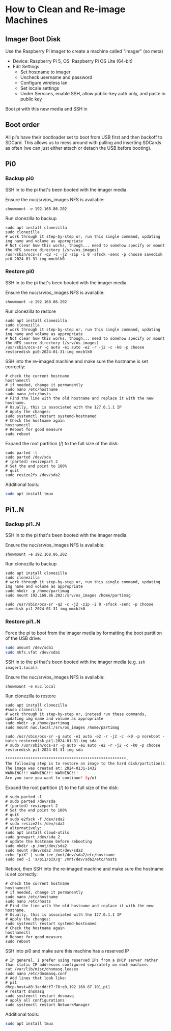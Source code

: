 # How to Clean and Re-image Machines

## Imager Boot Disk

Use the Raspberry Pi imager to create a machine called "imager" (so meta)

- Device: Raspberry Pi 5, OS: Raspberry Pi OS Lite (64-bit)
- Edit Settings
  - Set hostname to imager
  - Uncheck username and password
  - Configure wireless lan
  - Set locale settings
  - Under Services, enable SSH, allow public-key auth only, and paste in public key

Boot pi with this new media and SSH in

## Boot order

All pi's have their bootloader set to boot from USB first and then backoff to SDCard. This allows us to mess around with pulling and inserting SDCards as often (we can just either attach or detach the USB before booting).

## Pi0

### Backup pi0

SSH in to the pi that's been booted with the imager media.

Ensure the nuc/srv/os_images NFS is available:

```
showmount -e 192.168.86.202
```

Run clonezilla to backup

```
sudo apt install clonezilla
sudo clonezilla
# work through it step-by-step or, run this single command, updating img name and volume as appropriate
# Not clear how this works, though... need to somehow specify or mount the NFS source directory (/srv/os_images)
/usr/sbin/ocs-sr -q2 -c -j2 -z1p -i 0 -sfsck -senc -p choose savedisk pi0-2024-01-31-img mmcblk0
```

### Restore pi0

SSH in to the pi that's been booted with the imager media.

Ensure the nuc/srv/os_images NFS is available:

```
showmount -e 192.168.86.202
```

Run clonezilla to restore

```
sudo apt install clonezilla
sudo clonezilla
# work through it step-by-step or, run this single command, updating img name and volume as appropriate
# Not clear how this works, though... need to somehow specify or mount the NFS source directory (/srv/os_images)
/usr/sbin/ocs-sr -g auto -e1 auto -e2 -r -j2 -c -k0 -p choose restoredisk pi0-2024-01-31-img mmcblk0
```

SSH into the re-imaged machine and make sure the hostname is set correctly:

```
# check the current hostname
hostnamectl
# if needed, change it permanently
sudo nano /etc/hostname
sudo nano /etc/hosts
# Find the line with the old hostname and replace it with the new hostname.
# Usually, this is associated with the 127.0.1.1 IP
# Apply the changes:
sudo systemctl restart systemd-hostnamed
# Check the hostname again
hostnamectl
# Reboot for good measure
sudo reboot
```

Expand the root partition (/) to the full size of the disk:

```
sudo parted -l
sudo parted /dev/sda
# (parted) resizepart 2
# Set the end point to 100%
# quit
sudo resize2fs /dev/sda2
```

Additional tools:

```bash
sudo apt install tmux
```

## Pi1..N

### Backup pi1..N

SSH in to the pi that's been booted with the imager media.

Ensure the nuc/srv/os_images NFS is available:

```
showmount -e 192.168.86.202
```

Run clonezilla to backup

```
sudo apt install clonezilla
sudo clonezilla
# work through it step-by-step or, run this single command, updating img name and volume as appropriate
sudo mkdir -p /home/partimag
sudo mount 192.168.86.202:/srv/os_images /home/partimag

sudo /usr/sbin/ocs-sr -q2 -c -j2 -z1p -i 0 -sfsck -senc -p choose savedisk pi1-2024-01-31-img mmcblk0
```

### Restore pi1..N

Force the pi to boot from the imager media by formatting the boot partition of the USB drive:

```bash
sudo umount /dev/sda1
sudo mkfs.vfat /dev/sda1
```

SSH in to the pi that's been booted with the imager media (e.g. `ssh imager1.local)`.

Ensure the nuc/srv/os_images NFS is available:

```
showmount -e nuc.local
```

Run clonezilla to restore

```
sudo apt install clonezilla
#sudo clonezilla
# work through it step-by-step or, instead run these commands, updating img name and volume as appropriate
sudo mkdir -p /home/partimag
sudo mount nuc.local:/srv/os_images /home/partimag

sudo /usr/sbin/ocs-sr -g auto -e1 auto -e2 -r -j2 -c -k0 -p noreboot -batch restoredisk pi1-2024-01-31-img sda
# sudo /usr/sbin/ocs-sr -g auto -e1 auto -e2 -r -j2 -c -k0 -p choose restoredisk pi1-2024-01-31-img sda
```

```bash
*****************************************************.
The following step is to restore an image to the hard disk/partition(s) on this machine: "/tmp/pi1-2024-01-31-img-tmp-cnvted" -> "sda sda1 sda2"
The image was created at: 2024-0131-1432
WARNING!!! WARNING!!! WARNING!!!
Are you sure you want to continue? (y/n)
```

Expand the root partition (/) to the full size of the disk:

```
# sudo parted -l
# sudo parted /dev/sda
# (parted) resizepart 2
# Set the end point to 100%
# quit
# sudo e2fsck -f /dev/sda2
# sudo resize2fs /dev/sda2
# alternatively:
sudo apt install cloud-utils
sudo growpart /dev/sda 2
# update the hostname before rebooting
sudo mkdir -p /mnt/dev/sda2
sudo mount /dev/sda2 /mnt/dev/sda2
echo "piX" | sudo tee /mnt/dev/sda2/etc/hostname
sudo sed -i 's/pi1/piX/g' /mnt/dev/sda2/etc/hosts
```

Reboot, then SSH into the re-imaged machine and make sure the hostname is set correctly:

```
# check the current hostname
hostnamectl
# if needed, change it permanently
sudo nano /etc/hostname
sudo nano /etc/hosts
# Find the line with the old hostname and replace it with the new hostname.
# Usually, this is associated with the 127.0.1.1 IP
# Apply the changes:
sudo systemctl restart systemd-hostnamed
# Check the hostname again
hostnamectl
# Reboot for good measure
sudo reboot
```

SSH into pi0 and make sure this machine has a reserved IP

```
# In general, I prefer using reserved IPs from a DHCP server rather than static IP addresses configured separately on each machine.
cat /var/lib/misc/dnsmasq.leases
sudo nano /etc/dnsmasq.conf
# Add lines that look like:
# pi1
dhcp-host=d8:3a:dd:f7:78:e0,192.168.87.101,pi1
# restart dnsmasq
sudo systemctl restart dnsmasq
# apply all configurations
sudo systemctl restart NetworkManager
```

Additional tools:

```bash
sudo apt install tmux
```
